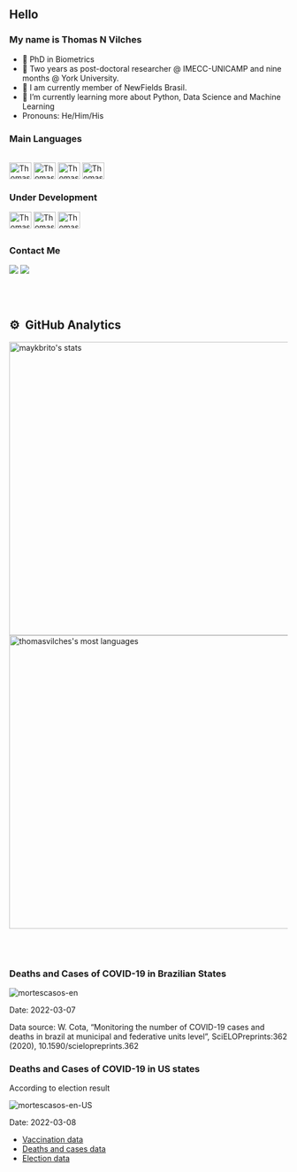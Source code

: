 ## Hello
### My name is Thomas N Vilches
- :pushpin: PhD in Biometrics
- 🔭 Two years as post-doctoral researcher @ IMECC-UNICAMP and nine months @ York University.
- 🌱 I am currently member of NewFields Brasil.
- 📖 I’m currently learning more about Python, Data Science and Machine Learning
- Pronouns: He/Him/His


### Main Languages

<div style="display: inline_block"><br>
  <img align="center" alt="Thomas-Git" height="30" width="40" src="https://cdn.jsdelivr.net/gh/devicons/devicon/icons/git/git-original.svg">
  <img align="center" alt="Thomas-C" height="30" width="40" src="https://cdn.jsdelivr.net/gh/devicons/devicon/icons/c/c-original.svg">
  <img align="center" alt="Thomas-R" height="30" width="40" src="https://cdn.jsdelivr.net/gh/devicons/devicon/icons/r/r-original.svg">
  <img align="center" alt="Thomas-Julia" height="30" width="40" src="https://cdn.jsdelivr.net/gh/devicons/devicon/icons/julia/julia-original-wordmark.svg">
  </div>
  
### Under Development

<div>
  <img align="center" alt="Thomas-Python" height="30" width="40" src="https://cdn.jsdelivr.net/gh/devicons/devicon/icons/python/python-original.svg">
 <img align="center" alt="Thomas-Cpp" height="30" width="40" src="https://cdn.jsdelivr.net/gh/devicons/devicon/icons/cplusplus/cplusplus-original.svg">
  <img align="center" alt="Thomas-sql" height="30" width="40" src="https://cdn.jsdelivr.net/gh/devicons/devicon/icons/postgresql/postgresql-original-wordmark.svg">
 </div>

 ##
 
 ### Contact Me
<div> 
  <a href="https://www.linkedin.com/in/thomas-vilches-684b68122/" target="_blank"><img src="https://img.shields.io/badge/-LinkedIn-%230077B5?style=for-the-badge&logo=linkedin&logoColor=white" target="_blank"></a> 
  <a href = "mailto:thomvilches@gmail.com"><img src="https://img.shields.io/badge/Gmail-D14836?style=for-the-badge&logo=gmail&logoColor=white" target="_blank"></a> 
  </div>
  
  
<br><br>

## ⚙️ &nbsp;GitHub Analytics

<p align="left">
<img width="530em" src="https://github-readme-stats.vercel.app/api?username=thomasvilches&show_icons=true&theme=vision-friendly-dark" alt="maykbrito's stats"/>
<img width="530em" src="https://github-readme-stats.vercel.app/api/top-langs/?username=thomasvilches&layout=compact&theme=vision-friendly-dark" alt="thomasvilches's most languages"/>
</p>

<br><br>
  

### Deaths and Cases of COVID-19 in Brazilian States
  
  ![mortescasos-en](https://user-images.githubusercontent.com/31737669/157274817-84da4fb9-54fa-4a66-a551-87b320dd40ba.gif)
  

Date: 2022-03-07

Data source: W. Cota, “Monitoring the number of COVID-19 cases and deaths in brazil at municipal and federative units level”, SciELOPreprints:362 (2020), 10.1590/scielopreprints.362

### Deaths and Cases of COVID-19 in US states

According to election result

  ![mortescasos-en-US](https://user-images.githubusercontent.com/31737669/157361790-98f76436-1c64-40c6-838f-dbd68f09961e.gif)


Date: 2022-03-08

  - [Vaccination data](https://data.cdc.gov/Vaccinations/COVID-19-Vaccinations-in-the-United-States-Jurisdi/unsk-b7fc)
  - [Deaths and cases data](https://raw.githubusercontent.com/nytimes/covid-19-data/master/rolling-averages/us-states.csv)
  - [Election data](https://dataverse.harvard.edu/dataset.xhtml?persistentId=doi:10.7910/DVN/42MVDX)
 
 <!---
<div> 
  <a href="https://www.youtube.com/channel/UC_-uuuZbY0AAt9CViNzvc-Q" target="_blank"><img src="https://img.shields.io/badge/YouTube-FF0000?style=for-the-badge&logo=youtube&logoColor=white" target="_blank"></a>
  <a href="https://instagram.com/rafaballerini" target="_blank"><img src="https://img.shields.io/badge/-Instagram-%23E4405F?style=for-the-badge&logo=instagram&logoColor=white" target="_blank"></a>
 	<a href="https://www.twitch.tv/rafaballerinii" target="_blank"><img src="https://img.shields.io/badge/Twitch-9146FF?style=for-the-badge&logo=twitch&logoColor=white" target="_blank"></a>
 <a href="https://discord.gg/wagxzStdcR" target="_blank"><img src="https://img.shields.io/badge/Discord-7289DA?style=for-the-badge&logo=discord&logoColor=white" target="_blank"></a> 
  <a href = "mailto:contatorafaballerini@gmail.com"><img src="https://img.shields.io/badge/-Gmail-%23333?style=for-the-badge&logo=gmail&logoColor=white" target="_blank"></a>
  <a href="https://www.linkedin.com/in/rafaella-ballerini-45875016a" target="_blank"><img src="https://img.shields.io/badge/-LinkedIn-%230077B5?style=for-the-badge&logo=linkedin&logoColor=white" target="_blank"></a> 
 
  ![Snake animation](https://github.com/rafaballerini/rafaballerini/blob/output/github-contribution-grid-snake.svg)
 
</div>
-->
